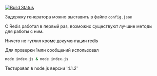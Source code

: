 [![Build Status](https://travis-ci.org/prog666/test-task.svg?branch=master)](https://travis-ci.org/prog666/test-task)

Задержку генератора можно выставить в файле `config.json`

С Redis работал в первый раз, возможно существуют лучшие методы для работы с ним.

Ничего не гуглил кроме документации redis

Для проверки 1млн сообщений использовал
```bash
node index.js & node index.js
```

Тестировал в node.js версии '4.1.2'
